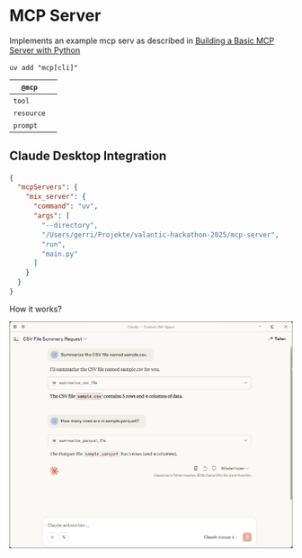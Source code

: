 # MCP Server

Implements an example mcp serv as described
in [Building a Basic MCP Server with Python](https://medium.com/data-engineering-with-dremio/building-a-basic-mcp-server-with-python-4c34c41031ed)

```
uv add "mcp[cli]"
```

| `@mcp`     | |
|------------|-|
| `tool`     | |
| `resource` | |
| `prompt`   | |

## Claude Desktop Integration

```json
{
  "mcpServers": {
    "mix_server": {
      "command": "uv",
      "args": [
        "--directory",
        "/Users/gerri/Projekte/valantic-hackathon-2025/mcp-server",
        "run",
        "main.py"
      ]
    }
  }
}
```

How it works?

![Claude Desktop](images/Claude_Desktop.png) 